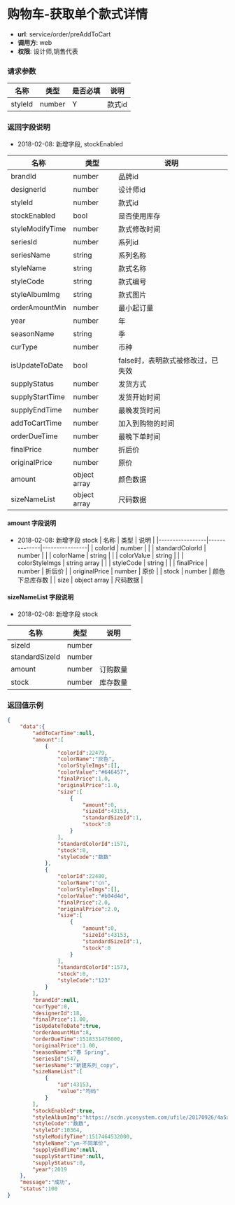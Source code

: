 购物车-获取单个款式详情
=======

- **url**: service/order/preAddToCart
- **调用方**: web
- **权限**: 设计师,销售代表


### 请求参数

|   名称  |  类型  | 是否必填 |  说明  |
|---------|--------|----------|--------|
| styleId | number | Y        | 款式id |

### 返回字段说明

- 2018-02-08: 新增字段, stockEnabled


|       名称      |     类型     |                说明               |
|-----------------|--------------|-----------------------------------|
| brandId         | number       | 品牌id                            |
| designerId      | number       | 设计师id                          |
| styleId         | number       | 款式id                            |
| stockEnabled    | bool         | 是否使用库存                      |
| styleModifyTime | number       | 款式修改时间                      |
| seriesId        | number       | 系列id                            |
| seriesName      | string       | 系列名称                          |
| styleName       | string       | 款式名称                          |
| styleCode       | string       | 款式编号                          |
| styleAlbumImg   | string       | 款式图片                          |
| orderAmountMin  | number       | 最小起订量                        |
| year            | number       | 年                                |
| seasonName      | string       | 季                                |
| curType         | number       | 币种                              |
| isUpdateToDate  | bool         | false时，表明款式被修改过，已失效 |
| supplyStatus    | number       | 发货方式                          |
| supplyStartTime | number       | 发货开始时间                      |
| supplyEndTime   | number       | 最晚发货时间                      |
| addToCartTime   | number       | 加入到购物的时间                  |
| orderDueTime    | number       | 最晚下单时间                      |
| finalPrice      | number       | 折后价                            |
| originalPrice   | number       | 原价                              |
| amount          | object array | 颜色数据                          |
| sizeNameList    | object array | 尺码数据                          |

#### amount 字段说明

- 2018-02-08: 新增字段 stock
|       名称      |     类型     |      说明      |
|-----------------|--------------|----------------|
| colorId         | number       |                |
| standardColorId | number       |                |
| colorName       | string       |                |
| colorValue      | string       |                |
| colorStyleImgs  | string array |                |
| styleCode       | string       |                |
| finalPrice      | number       | 折后价         |
| originalPrice   | number       | 原价           |
| stock           | number       | 颜色下总库存数 |
| size            | object array | 尺码数据       |

#### sizeNameList 字段说明

- 2018-02-08: 新增字段 stock

|      名称      |  类型  |   说明   |
|----------------|--------|----------|
| sizeId         | number |          |
| standardSizeId | number |          |
| amount         | number | 订购数量 |
| stock          | number | 库存数量 |


### 返回值示例

```json
{
    "data":{
        "addToCarTime":null,
        "amount":[
            {
                "colorId":22479,
                "colorName":"灰色",
                "colorStyleImgs":[],
                "colorValue":"#646457",
                "finalPrice":1.0,
                "originalPrice":1.0,
                "size":[
                    {
                        "amount":0,
                        "sizeId":43153,
                        "standardSizeId":1,
                        "stock":0
                    }
                ],
                "standardColorId":1571,
                "stock":0,
                "styleCode":"数数"
            },
            {
                "colorId":22480,
                "colorName":"cn",
                "colorStyleImgs":[],
                "colorValue":"#b04d4d",
                "finalPrice":2.0,
                "originalPrice":2.0,
                "size":[
                    {
                        "amount":0,
                        "sizeId":43153,
                        "standardSizeId":1,
                        "stock":0
                    }
                ],
                "standardColorId":1573,
                "stock":0,
                "styleCode":"123"
            }
        ],
        "brandId":null,
        "curType":0,
        "designerId":18,
        "finalPrice":1.00,
        "isUpdateToDate":true,
        "orderAmountMin":8,
        "orderDueTime":1518331476000,
        "originalPrice":1.00,
        "seasonName":"春 Spring",
        "seriesId":547,
        "seriesName":"新建系列_copy",
        "sizeNameList":[
            {
                "id":43153,
                "value":"均码"
            }
        ],
        "stockEnabled":true,
        "styleAlbumImg":"https://scdn.ycosystem.com/ufile/20170926/4a5a13a9a34c4a9ebadab0752f3877bb",
        "styleCode":"数数",
        "styleId":10364,
        "styleModifyTime":1517464532000,
        "styleName":"ym-不同单价",
        "supplyEndTime":null,
        "supplyStartTime":null,
        "supplyStatus":0,
        "year":2019
    },
    "message":"成功",
    "status":100
}
```
